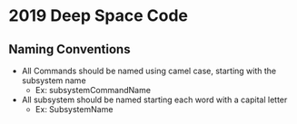 # 2019 Deep Space Code

## Naming Conventions

* All Commands should be named using camel case, starting with the subsystem name
    * Ex: subsystemCommandName
* All subsystem should be named starting each word with a capital letter
    * Ex: SubsystemName